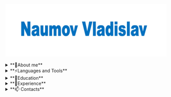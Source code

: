 [![Header](https://github.com/VladykaSith/VladykaSith/blob/main/assets/Header.jpg)](https://www.linkedin.com/in/vladislav-naumov-a4074a2a6/)

<details>
  <summary>**🧑About me**</summary>
As a beginner software development Quality Control (QC) engineer, I possess a solid foundation in the theoretical aspects of software testing and have developed proficiency in a range of essential tools and technologies.
</details>

<details>
  <summary>**⚡Languages and Tools**</summary>
Key Skills:

1. Theory of Software Testing: I have a comprehensive understanding of the principles and methodologies of software testing, including black box testing, white box testing, and gray box testing.

2. Jira: I have hands-on experience with Jira, including creating and managing test cases, test plans, and test cycles.

3. MySQL: I am proficient in using MySQL for database management, including creating and querying databases.

4. Git Bash: I am familiar with using Git Bash for version control, including creating repositories, committing changes, and resolving conflicts.

5. Test IT: I have experience with Test IT, a test management tool that helps streamline the testing process.

6. Postman API: I have knowledge of Postman API, a tool used for testing APIs.

7. DevTools: I possess basic skills in using Browser Developer Tools (DevTools) to inspect elements, debug code, and analyze web performance.

</details>

<details>
  <summary>**📕Education**</summary>
Master's Degree in Mechanical Engineering
Education Period: September 2006 - July 2011

Bachelor's Degree in Language Education
Major: Principles and Methods of Language Education
Education Period: September 2018 - July 2021  

TEFL 
Completed 150-hour cuorse in October 2019

Quality Control Engineer Course: Theory + Practice
Completed 120-hour course in January 2025
</details> 

<details>
<summary>**💼Experience**</summary>
English Teacher
Global Education International Kindergarten (Jinding) - Beijing, China
February 2015 – October 2024

Salesman
OOO “Teplotex APV” - Moscow, Russia
April 2012 – February 2015

Engineer-Designer
OOO “IMS” The Unite Companies “IRITO” - Moscow, Russia
November 2011 – February 2012

Engineer-Designer
OOO “Tesar - Ecogal” - Saratov, Russia
July 2011 – November 2011
</details>

<details>
  <summary>**📫 Contacts**</summary>
email: Naumov_Vladyka@mail.ru
  
</details>